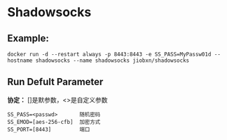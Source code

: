 Shadowsocks
===

## Example:

    docker run -d --restart always -p 8443:8443 -e SS_PASS=MyPassw01d --hostname shadowsocks --name shadowsocks jiobxn/shadowsocks

## Run Defult Parameter
**协定：** []是默参数，<>是自定义参数

    SS_PASS=<passwd>       随机密码
    SS_EMOD=[aes-256-cfb]  加密方式
    SS_PORT=[8443]         端口
